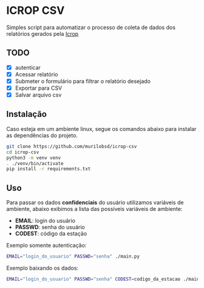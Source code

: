 # ICROP CSV

Simples script para automatizar o processo de coleta de dados dos relatórios
gerados pela [Icrop][1]

## TODO

- [x] autenticar
- [x] Acessar relatório
- [x] Submeter o formulário para filtrar o relatório desejado
- [x] Exportar para CSV
- [x] Salvar arquivo csv

## Instalação

Caso esteja em um ambiente linux, segue os comandos abaixo para instalar as
dependências do projeto.

```bash
git clone https://github.com/murilobsd/icrop-csv
cd icrop-csv
python3 -m venv venv
. ./venv/bin/activate
pip install -r requirements.txt
```

## Uso

Para passar os dados **confidenciais** do usuário utilizamos variáveis de
ambiente, abaixo exibimos a lista das possíveis variáveis de ambiente:

- **EMAIL**: login do usuário
- **PASSWD**: senha do usuário
- **CODEST**: código da estação

Exemplo somente autenticação:

```bash
EMAIL="login_do_usuario" PASSWD="senha" ./main.py
```

Exemplo baixando os dados:

```bash
EMAIL="login_do_usuario" PASSWD="senha" CODEST=codigo_da_estacao ./main.py
```

[1]: https://icrop.online/
